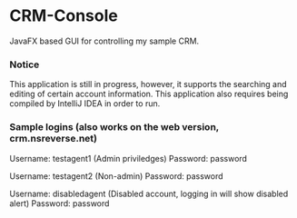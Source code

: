 # CRM-Console
JavaFX based GUI for controlling my sample CRM.

### Notice
This application is still in progress, however, it supports the searching and editing of certain account information.
This application also requires being compiled by IntelliJ IDEA in order to run. 

### Sample logins (also works on the web version, crm.nsreverse.net)

Username: testagent1 (Admin priviledges)
Password: password

Username: testagent2 (Non-admin)
Password: password

Username: disabledagent (Disabled account, logging in will show disabled alert)
Password: password

